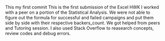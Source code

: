 This my first commit
This is the first submission of the Excel HWK
I worked with a peer on a portion of the Statistical Analysis. We were not able to figure out the formula for successful and failed campaigns and put them side by side with their respective backers_count. We got helped from peers and Tutoring session. I also used Stack Overflow to reasearch concepts, review codes and debug errors. 
